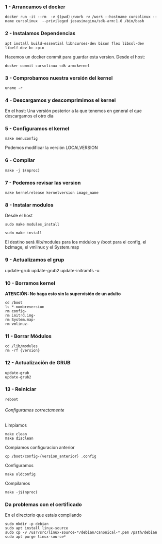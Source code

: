 ### 1 - Arrancamos el docker

	docker run -it --rm  -v $(pwd):/work -w /work --hostname cursolinux --name cursolinux  --privileged jesusimagina/sdk-arm:1.0 /bin/bash


### 2 - Instalamos Dependencias

	apt install build-essential libncurses-dev bison flex libssl-dev libelf-dev bc cpio

Hacemos un docker commit para guardar esta version. Desde el host:

	docker commit cursolinux sdk-arm:kernel
	
### 3 - Comprobamos nuestra versión del kernel

	uname -r

### 4 - Descargamos y descomprimimos el kernel 

En el host: Una versión posterior a la que tenemos en general el que descargamos el otro día

### 5 - Configuramos el kernel

	make menuconfig

Podemos modificar la versión LOCALVERSION

### 6 - Compilar

	make -j $(nproc)

### 7 - Podemos revisar las version

	make kernelrelease kernelversion image_name

### 8 - Instalar modulos

Desde el host 

	sudo make modules_install 
 
	sudo make install

El destino será /lib/modules para los módulos  y /boot para el config, el bzImage, el vmlinux y el System.map

### 9 - Actualizamos el grup

update-grub
update-grub2 
update-initramfs -u

### 10 - Borramos kernel
	
**ATENCIÓN: No haga esto sin la supervisión de un adulto**

	cd /boot
	ls *-nombreversion
	rm config-
	rm initrd.img-
	rm System.map-
	rm vmlinuz-

### 11 - Borrar Módulos


	cd /lib/modules
	rm -rf {version}

### 12 - Actualización de GRUB

	update-grub
	update-grub2

### 13 - Reiniciar

	reboot



###### Configuramos correctamente

Limpiamos

	make clean
	make disclean

Compiamos configuracion anterior
	
	cp /boot/config-{version_anterior} .config

Configuramos

	make oldconfig

Compilamos

	make -j$(nproc)

### Da problemas con el certificado

En el directorio que estais compilando

	sudo mkdir -p debian
	sudo apt install linux-source
	sudo cp -v /usr/src/linux-source-*/debian/canonical-*.pem /path/debian
	sudo apt purge linux-source*
